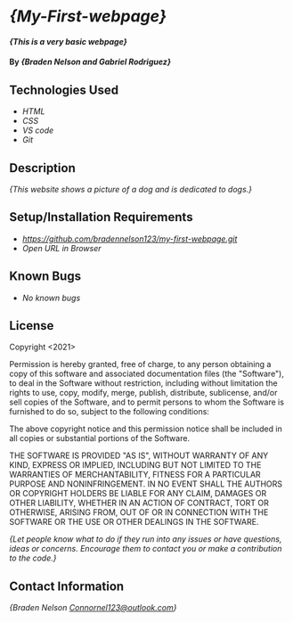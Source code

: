  # _{My-First-webpage}_

#### _{This is a very basic webpage}_

#### By _**{Braden Nelson and Gabriel Rodriguez}**_

## Technologies Used

* _HTML_
* _CSS_
* _VS code_
* _Git_

## Description

_{This website shows a picture of a dog and is dedicated to dogs.}_

## Setup/Installation Requirements

* _https://github.com/bradennelson123/my-first-webpage.git_
* _Open URL in Browser_


## Known Bugs

* _No known bugs_

## License

Copyright <2021> <MIT Braden Nelson and Gabriel Rodriguez>

Permission is hereby granted, free of charge, to any person obtaining a copy of this software and associated documentation files (the "Software"), to deal in the Software without restriction, including without limitation the rights to use, copy, modify, merge, publish, distribute, sublicense, and/or sell copies of the Software, and to permit persons to whom the Software is furnished to do so, subject to the following conditions:

The above copyright notice and this permission notice shall be included in all copies or substantial portions of the Software.

THE SOFTWARE IS PROVIDED "AS IS", WITHOUT WARRANTY OF ANY KIND, EXPRESS OR IMPLIED, INCLUDING BUT NOT LIMITED TO THE WARRANTIES OF MERCHANTABILITY, FITNESS FOR A PARTICULAR PURPOSE AND NONINFRINGEMENT. IN NO EVENT SHALL THE AUTHORS OR COPYRIGHT HOLDERS BE LIABLE FOR ANY CLAIM, DAMAGES OR OTHER LIABILITY, WHETHER IN AN ACTION OF CONTRACT, TORT OR OTHERWISE, ARISING FROM, OUT OF OR IN CONNECTION WITH THE SOFTWARE OR THE USE OR OTHER DEALINGS IN THE SOFTWARE.

_{Let people know what to do if they run into any issues or have questions, ideas or concerns.  Encourage them to contact you or make a contribution to the code.}_

## Contact Information

_{Braden Nelson Connornel123@outlook.com}_
